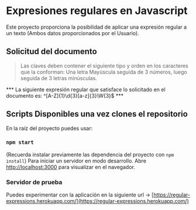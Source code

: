 # Expresiones regulares en Javascript

Este proyecto proporciona la posibilidad de aplicar una expresión regular a un texto (Ambos datos proporcionados por el Usuario).

## Solicitud del documento

> Las claves deben contener el siguiente tipo y orden en los caracteres que la conforman: Una letra Mayúscula seguida de 3 números, luego seguida de 3 letras minúsculas.

*** La siguiente expresión regular que satisface lo solicitado en el documento es: ^[A-Z]{1}\d{3}[a-z]{3}\W{3}$ ***

## Scripts Disponibles una vez clones el repositorio

En la raíz del proyecto puedes usar:

### `npm start`

(Recuerda instalar previamente las dependencia del proyecto con `npm install`)
Para iniciar un servidor en modo desarrollo.
Abre [http://localhost:3000](http://localhost:3000) para visualizar en el navegador.

### Servidor de prueba

Puedes experimentar con la aplicación en la siguiente url -> [https://regular-expressions.herokuapp.com/](https://regular-expressions.herokuapp.com/)

